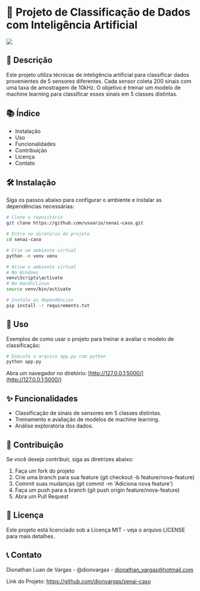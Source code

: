 # 🚀 Projeto de Classificação de Dados com Inteligência Artificial

<div style="display: inline_block">
  <img src="https://img.shields.io/badge/Python-3.12.4-blue">
</div>

## 📄 Descrição

Este projeto utiliza técnicas de inteligência artificial para classificar dados provenientes de 5 sensores diferentes. Cada sensor coleta 200 sinais com uma taxa de amostragem de 10kHz. O objetivo é treinar um modelo de machine learning para classificar esses sinais em 5 classes distintas.

## 📚 Índice

- Instalação
- Uso
- Funcionalidades
- Contribuição
- Licença
- Contato

## 🛠️ Instalação

Siga os passos abaixo para configurar o ambiente e instalar as dependências necessárias:

```bash
# Clone o repositório
git clone https://github.com/usuario/senai-caso.git

# Entre no diretório do projeto
cd senai-caso

# Crie um ambiente virtual
python -m venv venv

# Ative o ambiente virtual
# No Windows
venv\Scripts\activate
# No macOS/Linux
source venv/bin/activate

# Instale as dependências
pip install -r requirements.txt
```

## 🚀 Uso
Exemplos de como usar o projeto para treinar e avaliar o modelo de classificação:

``` bash
# Execute o arquivo app.py com python
python app.py
```
Abra um navegador no diretório: [http://127.0.0.1:5000/](http://127.0.0.1:5000/)

## ✨ Funcionalidades
- Classificação de sinais de sensores em 5 classes distintas.
- Treinamento e avaliação de modelos de machine learning.
- Análise exploratória dos dados.

## 🤝 Contribuição
Se você deseja contribuir, siga as diretrizes abaixo:

1. Faça um fork do projeto
2. Crie uma branch para sua feature (git checkout -b feature/nova-feature)
3. Commit suas mudanças (git commit -m 'Adiciona nova feature')
4. Faça um push para a branch (git push origin feature/nova-feature)
5. Abra um Pull Request

## 📜 Licença
Este projeto está licenciado sob a Licença MIT - veja o arquivo LICENSE para mais detalhes.

## 📞 Contato
Dionathan Luan de Vargas - @dionvargas - dionathan_vargas@hotmail.com

Link do Projeto: https://github.com/dionvargas/senai-caso